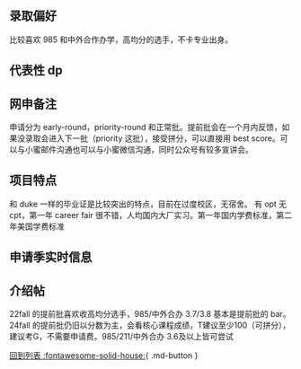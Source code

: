 ## 录取偏好

比较喜欢 985 和中外合作办学，高均分的选手，不卡专业出身。

## 代表性 dp

## 网申备注

申请分为 early-round，priority-round 和正常批。提前批会在一个月内反馈，如果没录取会进入下一批（priority 这批），接受拼分，可以直接用 best score。可以与小蜜邮件沟通也可以与小蜜微信沟通，同时公众号有较多宣讲会。

## 项目特点

和 duke 一样的毕业证是比较突出的特点，目前在过度校区，无宿舍。
有 opt 无 cpt，第一年 career fair 很不错，人均国内大厂实习。第一年国内学费标准，第二年美国学费标准

## 申请季实时信息

## 介绍帖

22fall 的提前批喜欢收高均分选手，985/中外合办 3.7/3.8 基本是提前批的 bar。
24fall 的提前批仍旧以分数为主，会看核心课程成绩，T建议至少100（可拼分），建议考G，不需要申请费。985/211/中外合办 3.6及以上皆可尝试

[回到列表 :fontawesome-solid-house:](grade.md){ .md-button }
